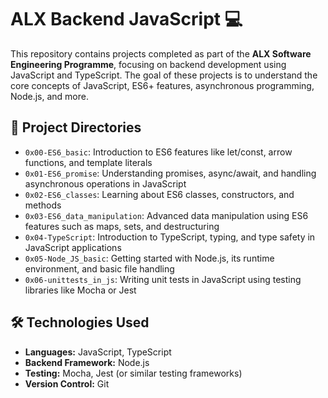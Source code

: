 # ALX Backend JavaScript 💻

This repository contains projects completed as part of the **ALX Software Engineering Programme**, focusing on backend development using JavaScript and TypeScript. The goal of these projects is to understand the core concepts of JavaScript, ES6+ features, asynchronous programming, Node.js, and more.

## 📁 Project Directories

- `0x00-ES6_basic`: Introduction to ES6 features like let/const, arrow functions, and template literals
- `0x01-ES6_promise`: Understanding promises, async/await, and handling asynchronous operations in JavaScript
- `0x02-ES6_classes`: Learning about ES6 classes, constructors, and methods
- `0x03-ES6_data_manipulation`: Advanced data manipulation using ES6 features such as maps, sets, and destructuring
- `0x04-TypeScript`: Introduction to TypeScript, typing, and type safety in JavaScript applications
- `0x05-Node_JS_basic`: Getting started with Node.js, its runtime environment, and basic file handling
- `0x06-unittests_in_js`: Writing unit tests in JavaScript using testing libraries like Mocha or Jest

## 🛠️ Technologies Used

- **Languages:** JavaScript, TypeScript
- **Backend Framework:** Node.js
- **Testing:** Mocha, Jest (or similar testing frameworks)
- **Version Control:** Git


